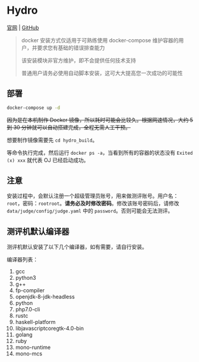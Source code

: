 # Hydro

[官网](https://hydro.js.org/) | [GitHub](https://github.com/hydro-dev/Hydro)

> docker 安装方式仅适用于可熟练使用 docker-compose 维护容器的用户，并要求您有基础的错误排查能力
>
> 该安装模块非官方维护，即不会提供任何技术支持
>
> 普通用户请务必使用自动脚本安装，这可大大提高您一次成功的可能性

## 部署

```bash
docker-compose up -d
```

<del>因为是在本机制作 Docker 镜像，所以耗时可能会比较久。根据网速情况，大约 5 到 30 分钟就可以自动搭建完成，全程无需人工干预。</del>

想要制作镜像需要先 `cd hydro_build`。

等命令执行完成，然后运行 `docker ps -a`，当看到所有的容器的状态没有 `Exited (x) xxx` 就代表 OJ 已经启动成功。

## 注意

安装过程中，会默认注册一个超级管理员账号，用来做测评账号。用户名：`root`，密码：`rootroot`。**请务必及时修改密码**。修改该账号密码后，请修改 `data/judge/config/judge.yaml` 中的 `password`。否则可能会无法测评。

## 测评机默认编译器

测评机默认安装了以下几个编译器，如有需要，请自行安装。

编译器列表：

1. gcc
2. python3
3. g++
4. fp-compiler
5. openjdk-8-jdk-headless
6. python
7. php7.0-cli
8. rustc
9. haskell-platform
10. libjavascriptcoregtk-4.0-bin
11. golang
12. ruby
13. mono-runtime
14. mono-mcs

